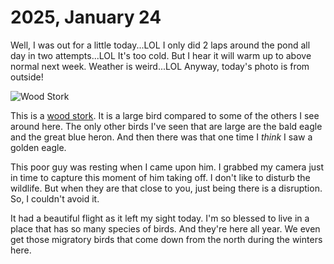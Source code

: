 # 2025, January 24

Well, I was out for a little today...LOL I only did 2 laps around the pond all day in two attempts...LOL It's too cold. But I hear it will warm up to above normal next week. Weather is weird...LOL Anyway, today's photo is from outside!

![Wood Stork](/photos/photo-a-day/2025/01/media/IMG_5338.jpeg)

This is a [wood stork](https://en.wikipedia.org/wiki/Wood_stork). It is a large bird compared to some of the others I see around here. The only other birds I've seen that are large are the bald eagle and the great blue heron. And then there was that one time I *think* I saw a golden eagle.

This poor guy was resting when I came upon him. I grabbed my camera just in time to capture this moment of him taking off. I don't like to disturb the wildlife. But when they are that close to you, just being there is a disruption. So, I couldn't avoid it.

It had a beautiful flight as it left my sight today. I'm so blessed to live in a place that has so many species of birds. And they're here all year. We even get those migratory birds that come down from the north during the winters here.